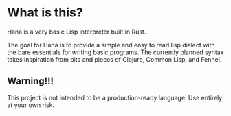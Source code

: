 # What is this?

Hana is a very basic Lisp interpreter built in Rust.


The goal for Hana is to provide a simple and easy to read lisp dialect with the bare essentials for writing basic programs.
The currently planned syntax takes inspiration from bits and pieces of Clojure, Common Lisp, and Fennel. 

## Warning!!!
This project is not intended to be a production-ready language. Use entirely at your own risk.
